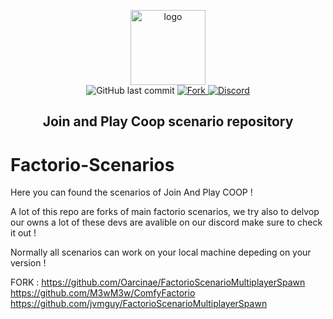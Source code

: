 <p align="center">
  <a href="https://joinandplaycoop.com/">
    <img alt="logo" src="https://i.imgur.com/2mH4I3j.png" width="120">
  </a>
  <br>
    <img alt="GitHub last commit" src="https://img.shields.io/github/last-commit/joinandplaycoop/Factorio-Scenarios.svg">
  <a href="http://github.com/joinandplaycoop/Factorio-Scenarios/fork">
    <img src="https://img.shields.io/github/forks/joinandplaycoop/Factorio-Scenarios?label=Forks" alt="Fork">
  </a>
  <a href="https://discord.joinandplaycoop.com">
    <img src="https://discordapp.com/api/guilds/420865611279630336/widget.png?style=shield" alt="Discord">
  </a>
</p>
<h2 align="center">Join and Play Coop scenario repository</h2>



# Factorio-Scenarios
Here you can found the scenarios of Join And Play COOP !


A lot of this repo are forks of main factorio scenarios, we try also to delvop our owns a lot of these devs are avalible on our discord make sure to check it out !

Normally all scenarios can work on your local machine depeding on your version !

FORK :
https://github.com/Oarcinae/FactorioScenarioMultiplayerSpawn
https://github.com/M3wM3w/ComfyFactorio
https://github.com/jvmguy/FactorioScenarioMultiplayerSpawn
